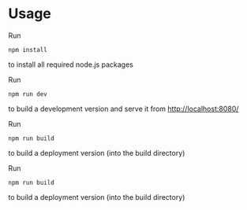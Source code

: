 
# Usage
Run
```
npm install
```
to install all required node.js packages

Run
```
npm run dev
```
to build a development version and serve it from [http://localhost:8080/](http://localhost:8080/)

Run
```
npm run build
```
to build a deployment version (into the build directory)


Run
```
npm run build
```
to build a deployment version (into the build directory)


